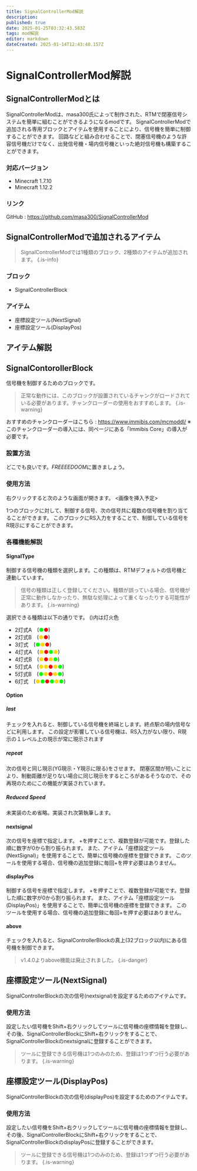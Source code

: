 ```yaml
---
title: SignalControllerMod解説
description: 
published: true
date: 2025-01-25T03:32:43.583Z
tags: mod解説
editor: markdown
dateCreated: 2025-01-14T12:43:40.157Z
---
```


# SignalControllerMod解説
## SignalControllerModとは
SignalControllerModは、masa300氏によって制作された、RTMで閉塞信号システムを簡単に組むことができるようになるmodです。
SignalControllerModで追加される専用ブロックとアイテムを使用することにより、信号機を簡単に制御することができます。
回路などと組み合わせることで、閉塞信号機のような許容信号機だけでなく、出発信号機・場内信号機といった絶対信号機も構築することができます。

### 対応バージョン
- Minecraft 1.7.10
- Minecraft 1.12.2

### リンク
GitHub : https://github.com/masa300/SignalControllerMod

## SignalControllerModで追加されるアイテム
> SignalControllerModでは1種類のブロック、2種類のアイテムが追加されます。
{.is-info}

### ブロック
- SignalControllerBlock

### アイテム
- 座標設定ツール(NextSignal)
- 座標設定ツール(DisplayPos)

## アイテム解説
## SignalContorollerBlock
信号機を制御するためのブロックです。
> 正常な動作には、このブロックが設置されているチャンクがロードされている必要があります。チャンクローダーの使用をおすすめします。
{.is-warning}

おすすめのチャンクローダーはこちら : https://www.immibis.com/mcmoddl/
※このチャンクローダーの導入には、同ページにある「Immibis Core」の導入が必要です。

### 設置方法
どこでも良いです。*FREEEEDOOM*に置きましょう。

### 使用方法
右クリックすると次のような画面が開きます。
<画像を挿入予定>

1つのブロックに対して、制御する信号、次の信号共に複数の信号機を割り当てることができます。
このブロックにRS入力をすることで、制御している信号をR現示にすることができます。

### 各種機能解説
#### SignalType
制御する信号機の種類を選択します。この種類は、RTMデフォルトの信号機と連動しています。

> 信号の種類は正しく登録してください。種類が誤っている場合、信号機が正常に動作しなかったり、無駄な処理によって重くなったりする可能性があります。 
{.is-warning}

選択できる種類は以下の通りです。 ()内は灯火色
- 2灯式A　(<font color=lime>●</font><font color=red>●</font>)
- 2灯式B　(<font color=gold>●</font><font color=red>●</font>)
- 3灯式　(<font color=lime>●</font><font color=gold>●</font><font color=red>●</font>)
- 4灯式A　(<font color=gold>●<font color=red>●</font><font color=lime>●</font>●</font>)
- 4灯式B　(<font color=gold>●<font color=red>●</font>●</font><font color=lime>●</font>)
- 5灯式A　(<font color=gold>●●<font color=red>●</font>●<font color=lime>●</font></font>)
- 5灯式B　(<font color=lime>●<font color=gold>●<font color=red>●</font>●</font>●</font>)
- 6灯式　(<font color=gold>●</font><font color=lime>●<font color=red>●</font>●<font color=gold>●</font>●</font>)

#### Option
##### last
チェックを入れると、制御している信号機を終端とします。終点駅の場内信号などに利用します。
この設定が影響している信号機は、RS入力がない限り、R現示の１レベル上の現示が常に現示されます

##### repeat
次の信号と同じ現示(YG現示・Y現示に限る)をさせます。
閉塞区間が短いことにより、制動距離が足りない場合に同じ現示をするところがあるそうなので、その再現のためにこの機能が実装されています。

##### Reduced Speed
未実装のため省略。実装され次第執筆します。

#### nextsignal
次の信号を座標で指定します。
+を押すことで、複数登録が可能です。登録した順に数字が0から割り振られます。
また、アイテム「座標設定ツール(NextSignal)」を使用することで、簡単に信号機の座標を登録できます。
このツールを使用する場合、信号機の追加登録に毎回+を押す必要はありません。

#### displayPos
制御する信号を座標で指定します。
+を押すことで、複数登録が可能です。登録した順に数字が0から割り振られます。
また、アイテム「座標設定ツール(DisplayPos)」を使用することで、簡単に信号機の座標を登録できます。
このツールを使用する場合、信号機の追加登録に毎回+を押す必要はありません。

#### above
チェックを入れると、SignalControllerBlockの真上(32ブロック以内)にある信号機を制御できます。
> v1.4.0よりabove機能は廃止されました。
{.is-danger}


## 座標設定ツール(NextSignal)
SignalControllerBlockの次の信号(nextsignal)を設定するためのアイテムです。
### 使用方法
設定したい信号機をShift+右クリックしてツールに信号機の座標情報を登録し、その後、SignalControllerBlockにShift+右クリックをすることで、SignalControllerBlockのnextsignalに登録することができます。
> ツールに登録できる信号機は1つのみのため、登録は1つずつ行う必要があります。
{.is-warning}


## 座標設定ツール(DisplayPos)
SignalControllerBlockの次の信号(displayPos)を設定するためのアイテムです。
### 使用方法
設定したい信号機をShift+右クリックしてツールに信号機の座標情報を登録し、その後、SignalControllerBlockにShift+右クリックをすることで、SignalControllerBlockのdisplayPosに登録することができます。
> ツールに登録できる信号機は1つのみのため、登録は1つずつ行う必要があります。
{.is-warning}
